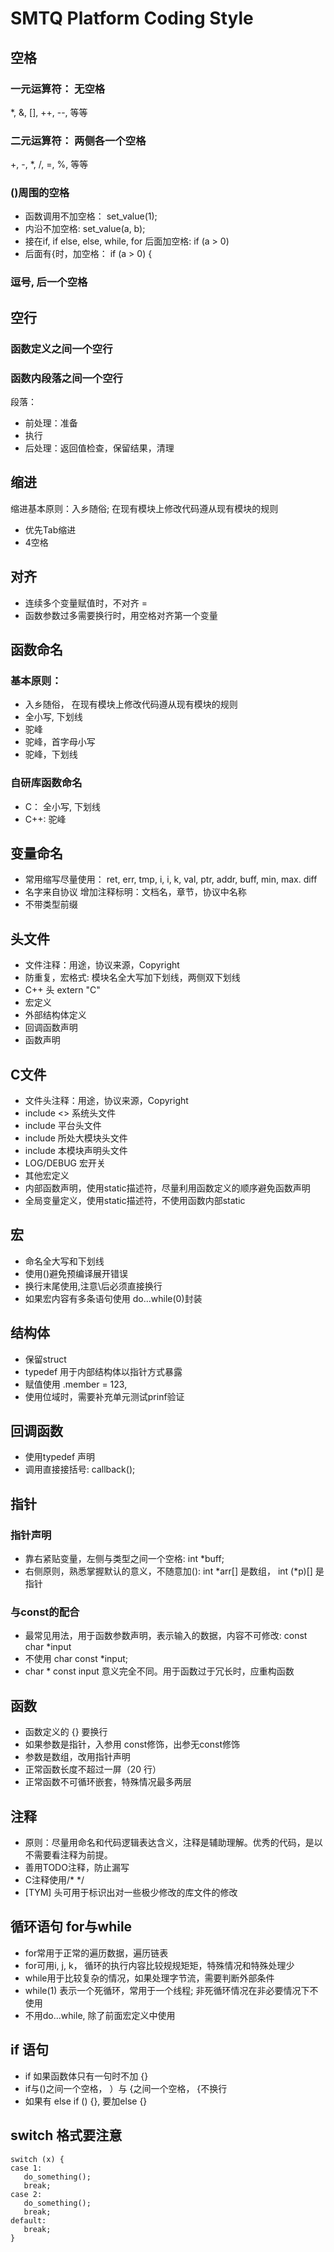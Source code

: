 # SMTQ Platform Coding Style

## 空格
### 一元运算符： 无空格
  *, &, [], ++, --, 等等
### 二元运算符： 两侧各一个空格
  +, -, *, /, =, %, 等等
### ()周围的空格
 - 函数调用不加空格： set_value(1);
 - 内沿不加空格: set_value(a, b);
 - 接在if, if else, else, while, for 后面加空格: if (a > 0)
 - 后面有{时，加空格： if (a > 0) {
### 逗号, 后一个空格

## 空行
### 函数定义之间一个空行
### 函数内段落之间一个空行
段落： 
- 前处理：准备
- 执行
- 后处理：返回值检查，保留结果，清理
    
## 缩进
缩进基本原则：入乡随俗; 在现有模块上修改代码遵从现有模块的规则
- 优先Tab缩进
- 4空格

## 对齐
 - 连续多个变量赋值时，不对齐 =
 - 函数参数过多需要换行时，用空格对齐第一个变量
    
## 函数命名
### 基本原则： 
- 入乡随俗， 在现有模块上修改代码遵从现有模块的规则
- 全小写, 下划线
- 驼峰
- 驼峰，首字母小写
- 驼峰，下划线
### 自研库函数命名
  - C： 全小写, 下划线
  - C++: 驼峰
  
## 变量命名
- 常用缩写尽量使用： 
  ret, err, tmp, i, i, k, val, ptr, addr, buff, min, max. diff
- 名字来自协议
  增加注释标明：文档名，章节，协议中名称
- 不带类型前缀

## 头文件
- 文件注释：用途，协议来源，Copyright
- 防重复，宏格式: 模块名全大写加下划线，两侧双下划线
- C++ 头 extern "C"
- 宏定义
- 外部结构体定义
- 回调函数声明
- 函数声明

## C文件
- 文件头注释：用途，协议来源，Copyright
- include <> 系统头文件
- include 平台头文件
- include 所处大模块头文件
- include 本模块声明头文件
- LOG/DEBUG 宏开关
- 其他宏定义
- 内部函数声明，使用static描述符，尽量利用函数定义的顺序避免函数声明
- 全局变量定义，使用static描述符，不使用函数内部static

## 宏
- 命名全大写和下划线
- 使用()避免预编译展开错误
- 换行末尾使用\,注意\后必须直接换行
- 如果宏内容有多条语句使用 do...while(0)封装

## 结构体
- 保留struct
- typedef 用于内部结构体以指针方式暴露
- 赋值使用 .member = 123,
- 使用位域时，需要补充单元测试prinf验证

## 回调函数
- 使用typedef 声明
- 调用直接接括号: callback();

## 指针
### 指针声明 
  - 靠右紧贴变量，左侧与类型之间一个空格: int *buff; 
  - 右侧原则，熟悉掌握默认的意义，不随意加(): int *arr[] 是数组， int (*p)[] 是指针
### 与const的配合
  - 最常见用法，用于函数参数声明，表示输入的数据，内容不可修改: const char *input
  - 不使用 char const *input; 
  - char * const input 意义完全不同。用于函数过于冗长时，应重构函数
  
 ## 函数
 - 函数定义的 {} 要换行
 - 如果参数是指针，入参用 const修饰，出参无const修饰
 - 参数是数组，改用指针声明
 - 正常函数长度不超过一屏（20 行）
 - 正常函数不可循环嵌套，特殊情况最多两层
 
 ## 注释
 - 原则：尽量用命名和代码逻辑表达含义，注释是辅助理解。优秀的代码，是以不需要看注释为前提。
 - 善用TODO注释，防止漏写
 - C注释使用/* */
 - [TYM] 头可用于标识出对一些极少修改的库文件的修改
 
 ## 循环语句 for与while
 - for常用于正常的遍历数据，遍历链表
 - for可用i, j, k， 循环的执行内容比较规规矩矩，特殊情况和特殊处理少
 - while用于比较复杂的情况，如果处理字节流，需要判断外部条件
 - while(1) 表示一个死循环，常用于一个线程; 非死循环情况在非必要情况下不使用
 - 不用do...while, 除了前面宏定义中使用
 
 ## if 语句
 - if 如果函数体只有一句时不加 {}
 - if与()之间一个空格， ）与 {之间一个空格， {不换行
 - 如果有 else if () {}, 要加else {}
 
 ## switch 格式要注意
 ```
 switch (x) {
 case 1:
 	do_something();
 	break;
 case 2:
 	do_something();
 	break;
 default:
 	break;
 }
 ```
 
 
